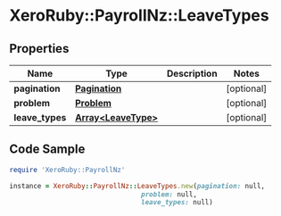 # XeroRuby::PayrollNz::LeaveTypes

## Properties

Name | Type | Description | Notes
------------ | ------------- | ------------- | -------------
**pagination** | [**Pagination**](Pagination.md) |  | [optional] 
**problem** | [**Problem**](Problem.md) |  | [optional] 
**leave_types** | [**Array&lt;LeaveType&gt;**](LeaveType.md) |  | [optional] 

## Code Sample

```ruby
require 'XeroRuby::PayrollNz'

instance = XeroRuby::PayrollNz::LeaveTypes.new(pagination: null,
                                 problem: null,
                                 leave_types: null)
```


